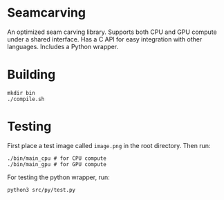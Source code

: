 # Seamcarving

An optimized seam carving library. Supports both CPU and GPU compute under a shared interface. Has a C API for easy integration with other languages. Includes a Python wrapper.

# Building

```
mkdir bin
./compile.sh
```

# Testing

First place a test image called `image.png` in the root directory. Then run:

```
./bin/main_cpu # for CPU compute
./bin/main_gpu # for GPU compute
```

For testing the python wrapper, run:

```
python3 src/py/test.py
```
